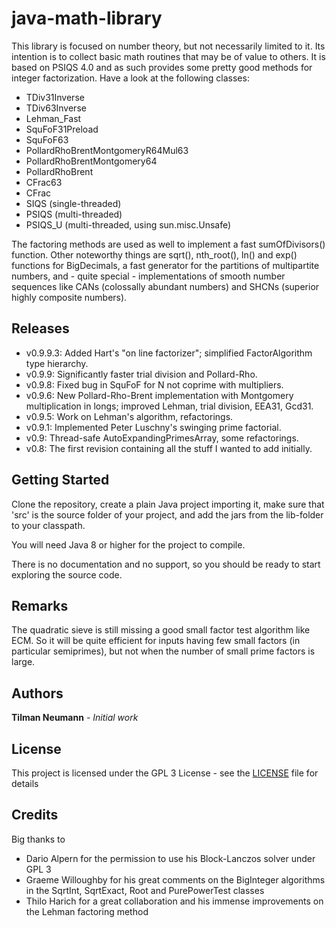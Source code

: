 # java-math-library

This library is focused on number theory, but not necessarily limited to it.
Its intention is to collect basic math routines that may be of value to others.
It is based on PSIQS 4.0 and as such provides some pretty good methods for integer factorization.
Have a look at the following classes:
* TDiv31Inverse
* TDiv63Inverse
* Lehman_Fast
* SquFoF31Preload
* SquFoF63
* PollardRhoBrentMontgomeryR64Mul63
* PollardRhoBrentMontgomery64
* PollardRhoBrent
* CFrac63
* CFrac
* SIQS (single-threaded)
* PSIQS (multi-threaded)
* PSIQS_U (multi-threaded, using sun.misc.Unsafe)

The factoring methods are used as well to implement a fast sumOfDivisors() function.
Other noteworthy things are sqrt(), nth_root(), ln() and exp() functions for BigDecimals,
a fast generator for the partitions of multipartite numbers, and - quite special -
implementations of smooth number sequences like CANs (colossally abundant numbers) and SHCNs (superior highly composite numbers).


## Releases

* v0.9.9.3: Added Hart's "on line factorizer"; simplified FactorAlgorithm type hierarchy.
* v0.9.9: Significantly faster trial division and Pollard-Rho.
* v0.9.8: Fixed bug in SquFoF for N not coprime with multipliers.
* v0.9.6: New Pollard-Rho-Brent implementation with Montgomery multiplication in longs;
  improved Lehman, trial division, EEA31, Gcd31.
* v0.9.5: Work on Lehman's algorithm, refactorings.
* v0.9.1: Implemented Peter Luschny's swinging prime factorial.
* v0.9: Thread-safe AutoExpandingPrimesArray, some refactorings.
* v0.8: The first revision containing all the stuff I wanted to add initially.


## Getting Started

Clone the repository, create a plain Java project importing it, make sure that 'src' is the source folder of your project, and add the jars from the lib-folder to your classpath. 

You will need Java 8 or higher for the project to compile.

There is no documentation and no support, so you should be ready to start exploring the source code.


## Remarks

The quadratic sieve is still missing a good small factor test algorithm like ECM.
So it will be quite efficient for inputs having few small factors (in particular semiprimes),
but not when the number of small prime factors is large.


## Authors

 **Tilman Neumann** - *Initial work*


## License

This project is licensed under the GPL 3 License - see the [LICENSE](LICENSE) file for details


## Credits

Big thanks to
* Dario Alpern for the permission to use his Block-Lanczos solver under GPL 3
* Graeme Willoughby for his great comments on the BigInteger algorithms in the SqrtInt, SqrtExact, Root and PurePowerTest classes
* Thilo Harich for a great collaboration and his immense improvements on the Lehman factoring method

